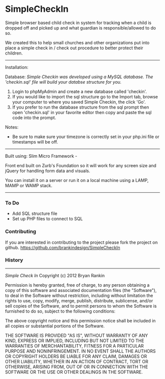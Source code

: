 SimpleCheckIn
=============

Simple browser based child check in system for tracking when a child is dropped off and picked up and what guardian is responsible/allowed to do so.

We created this to help small churches and other organizations put into place a simple check in / check out procedure to better protect their children.

***
Installation:

Database:
*Simple Checkin was developed using a MySQL database. The 'checkin.sql' file will build your databse structure for you.*
1.   Login to phpMyAdmin and create a new database called 'checkin'.
2.   If you would like to import the sql structure go to the Import tab, browse your computer to where you saved Simple Checkin, the click 'Go'.
3.   If you prefer to run the database structure from the sql prompt then open 'checkin.sql' in your favorite editor then copy and paste the sql code into the prompt.

Notes:
* Be sure to make sure your timezone is correctly set in your php.ini file or timestamps will be off.

***
Built using:
Slim Micro Framework - 


Front end built on Zurb's Foundation so it will work for any screen size and jQuery for handling form data and visuals.

You can install it on a server or run it on a local machine using a LAMP, MAMP or WAMP stack.


***
### To Do

* Add SQL structure file
* Set up PHP files to connect to SQL

### Contributing
If you are interested in contributing to the project please fork the project on github. https://github.com/brankindesign/SimpleCheckIn

### History

***



*Simple Check In* Copyright (c) 2012 Bryan Rankin

Permission is hereby granted, free of charge, to any person obtaining a copy of this software and associated documentation files (the "Software"), to deal in the Software without restriction, including without limitation the rights to use, copy, modify, merge, publish, distribute, sublicense, and/or sell copies of the Software, and to permit persons to whom the Software is furnished to do so, subject to the following conditions:

The above copyright notice and this permission notice shall be included in all copies or substantial portions of the Software.

THE SOFTWARE IS PROVIDED "AS IS", WITHOUT WARRANTY OF ANY KIND, EXPRESS OR IMPLIED, INCLUDING BUT NOT LIMITED TO THE WARRANTIES OF MERCHANTABILITY, FITNESS FOR A PARTICULAR PURPOSE AND NONINFRINGEMENT. IN NO EVENT SHALL THE AUTHORS OR COPYRIGHT HOLDERS BE LIABLE FOR ANY CLAIM, DAMAGES OR OTHER LIABILITY, WHETHER IN AN ACTION OF CONTRACT, TORT OR OTHERWISE, ARISING FROM, OUT OF OR IN CONNECTION WITH THE SOFTWARE OR THE USE OR OTHER DEALINGS IN THE SOFTWARE.